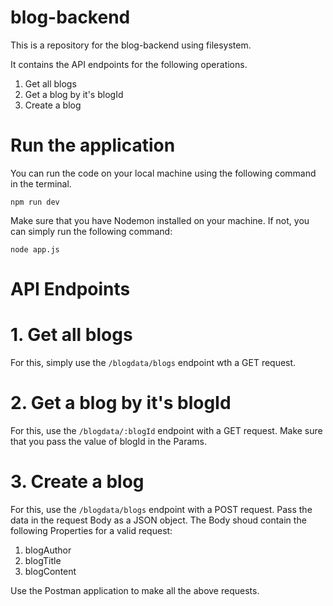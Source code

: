 # blog-backend

This is a repository for the blog-backend using filesystem.

It contains the API endpoints for the following operations.
1. Get all blogs
2. Get a blog by it's blogId
3. Create a blog

# Run the application

You can run the code on your local machine using the following command in the terminal.

``` npm run dev ```

Make sure that you have Nodemon installed on your machine. If not, you can simply run the following command:

``` node app.js ```

# API Endpoints

# 1. Get all blogs

For this, simply use the ```/blogdata/blogs``` endpoint wth a GET request.

# 2. Get a blog by it's blogId

For this, use the ```/blogdata/:blogId``` endpoint with a GET request. Make sure that you pass the value of blogId in the Params.

# 3. Create a blog

For this, use the ```/blogdata/blogs``` endpoint with a POST request. Pass the data in the request Body as a JSON object.
The Body shoud contain the following Properties for a valid request:
1. blogAuthor
2. blogTitle
3. blogContent

Use the Postman application to make all the above requests.
